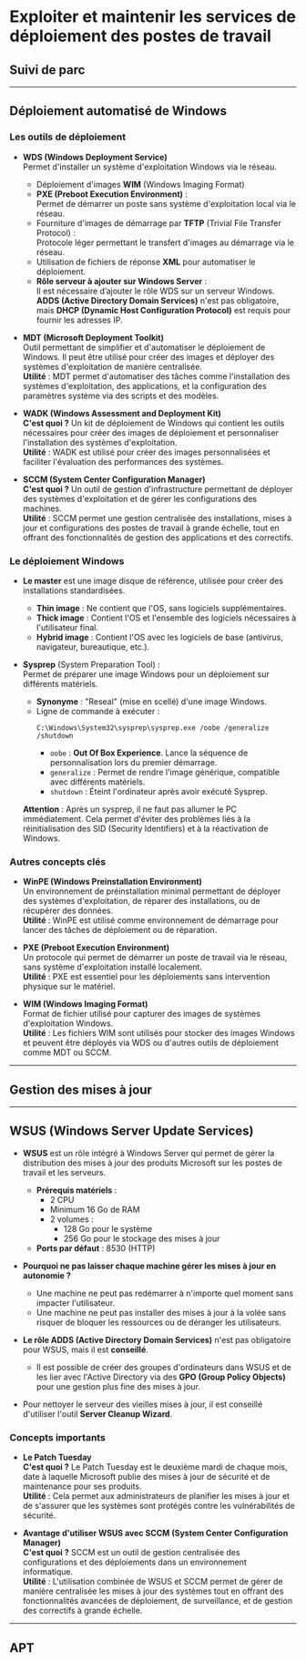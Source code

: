 # Exploiter et maintenir les services de déploiement des postes de travail

## Suivi de parc

---

## Déploiement automatisé de Windows

### Les outils de déploiement

- **WDS (Windows Deployment Service)**  
  Permet d'installer un système d'exploitation Windows via le réseau.
  - Déploiement d'images **WIM** (Windows Imaging Format)
  - **PXE (Preboot Execution Environment)** :  
    Permet de démarrer un poste sans système d'exploitation local via le réseau.
  - Fourniture d'images de démarrage par **TFTP** (Trivial File Transfer Protocol) :  
    Protocole léger permettant le transfert d'images au démarrage via le réseau.
  - Utilisation de fichiers de réponse **XML** pour automatiser le déploiement.
  - **Rôle serveur à ajouter sur Windows Server** :  
    Il est nécessaire d’ajouter le rôle WDS sur un serveur Windows. **ADDS (Active Directory Domain Services)** n'est pas obligatoire, mais **DHCP (Dynamic Host Configuration Protocol)** est requis pour fournir les adresses IP.

- **MDT (Microsoft Deployment Toolkit)**  
  Outil permettant de simplifier et d'automatiser le déploiement de Windows. Il peut être utilisé pour créer des images et déployer des systèmes d'exploitation de manière centralisée.  
  **Utilité** : MDT permet d'automatiser des tâches comme l'installation des systèmes d'exploitation, des applications, et la configuration des paramètres système via des scripts et des modèles.

- **WADK (Windows Assessment and Deployment Kit)**  
  **C'est quoi ?** Un kit de déploiement de Windows qui contient les outils nécessaires pour créer des images de déploiement et personnaliser l'installation des systèmes d'exploitation.  
  **Utilité** : WADK est utilisé pour créer des images personnalisées et faciliter l'évaluation des performances des systèmes.

- **SCCM (System Center Configuration Manager)**  
  **C'est quoi ?** Un outil de gestion d'infrastructure permettant de déployer des systèmes d'exploitation et de gérer les configurations des machines.  
  **Utilité** : SCCM permet une gestion centralisée des installations, mises à jour et configurations des postes de travail à grande échelle, tout en offrant des fonctionnalités de gestion des applications et des correctifs.

### Le déploiement Windows

- **Le master** est une image disque de référence, utilisée pour créer des installations standardisées.
  - **Thin image** : Ne contient que l'OS, sans logiciels supplémentaires.
  - **Thick image** : Contient l'OS et l'ensemble des logiciels nécessaires à l'utilisateur final.
  - **Hybrid image** : Contient l'OS avec les logiciels de base (antivirus, navigateur, bureautique, etc.).

- **Sysprep** (System Preparation Tool) :  
  Permet de préparer une image Windows pour un déploiement sur différents matériels.
  - **Synonyme** : "Reseal" (mise en scellé) d'une image Windows.
  - Ligne de commande à exécuter :  
    ```shell
    C:\Windows\System32\sysprep\sysprep.exe /oobe /generalize /shutdown
    ```
    - `oobe` : **Out Of Box Experience**. Lance la séquence de personnalisation lors du premier démarrage.
    - `generalize` : Permet de rendre l'image générique, compatible avec différents matériels.
    - `shutdown` : Éteint l'ordinateur après avoir exécuté Sysprep.
  
  **Attention** : Après un sysprep, il ne faut pas allumer le PC immédiatement. Cela permet d'éviter des problèmes liés à la réinitialisation des SID (Security Identifiers) et à la réactivation de Windows.

### Autres concepts clés

- **WinPE (Windows Preinstallation Environment)**  
  Un environnement de préinstallation minimal permettant de déployer des systèmes d'exploitation, de réparer des installations, ou de récupérer des données.  
  **Utilité** : WinPE est utilisé comme environnement de démarrage pour lancer des tâches de déploiement ou de réparation.

- **PXE (Preboot Execution Environment)**  
  Un protocole qui permet de démarrer un poste de travail via le réseau, sans système d'exploitation installé localement.  
  **Utilité** : PXE est essentiel pour les déploiements sans intervention physique sur le matériel.

- **WIM (Windows Imaging Format)**  
  Format de fichier utilisé pour capturer des images de systèmes d'exploitation Windows.  
  **Utilité** : Les fichiers WIM sont utilisés pour stocker des images Windows et peuvent être déployés via WDS ou d'autres outils de déploiement comme MDT ou SCCM.

---

## Gestion des mises à jour

---

## WSUS (Windows Server Update Services)

- **WSUS** est un rôle intégré à Windows Server qui permet de gérer la distribution des mises à jour des produits Microsoft sur les postes de travail et les serveurs.
  - **Prérequis matériels** :  
    - 2 CPU  
    - Minimum 16 Go de RAM  
    - 2 volumes :  
      - 128 Go pour le système  
      - 256 Go pour le stockage des mises à jour
  - **Ports par défaut** : 8530 (HTTP)

- **Pourquoi ne pas laisser chaque machine gérer les mises à jour en autonomie ?**
  - Une machine ne peut pas redémarrer à n'importe quel moment sans impacter l'utilisateur.
  - Une machine ne peut pas installer des mises à jour à la volée sans risquer de bloquer les ressources ou de déranger les utilisateurs.

- **Le rôle ADDS (Active Directory Domain Services)** n'est pas obligatoire pour WSUS, mais il est **conseillé**.
  - Il est possible de créer des groupes d'ordinateurs dans WSUS et de les lier avec l'Active Directory via des **GPO (Group Policy Objects)** pour une gestion plus fine des mises à jour.

- Pour nettoyer le serveur des vieilles mises à jour, il est conseillé d'utiliser l'outil **Server Cleanup Wizard**.

### Concepts importants

- **Le Patch Tuesday**  
  **C'est quoi ?** Le Patch Tuesday est le deuxième mardi de chaque mois, date à laquelle Microsoft publie des mises à jour de sécurité et de maintenance pour ses produits.  
  **Utilité** : Cela permet aux administrateurs de planifier les mises à jour et de s'assurer que les systèmes sont protégés contre les vulnérabilités de sécurité.

- **Avantage d'utiliser WSUS avec SCCM (System Center Configuration Manager)**  
  **C'est quoi ?** SCCM est un outil de gestion centralisée des configurations et des déploiements dans un environnement informatique.  
  **Utilité** : L'utilisation combinée de WSUS et SCCM permet de gérer de manière centralisée les mises à jour des systèmes tout en offrant des fonctionnalités avancées de déploiement, de surveillance, et de gestion des correctifs à grande échelle.

---

## APT
